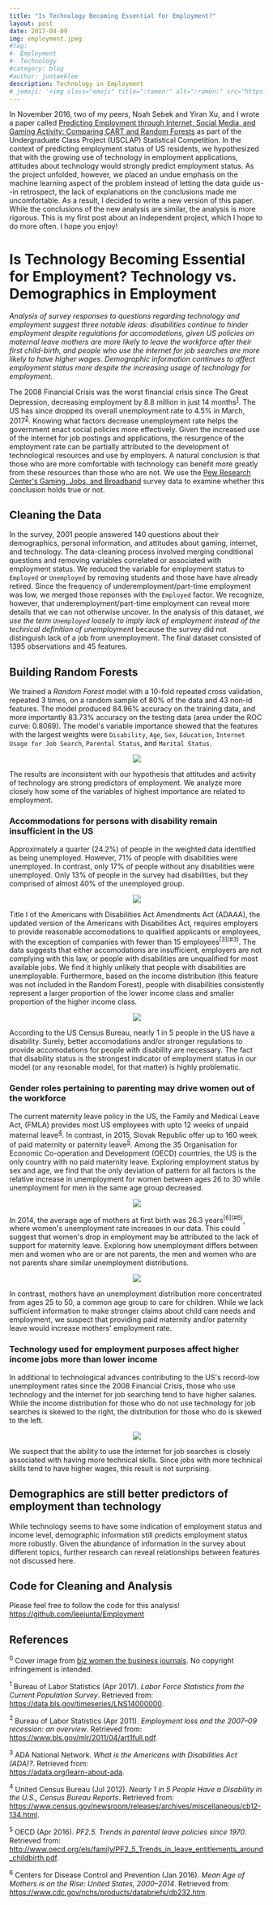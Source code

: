 ```yaml
---
title: "Is Technology Becoming Essential for Employment?"
layout: post
date: 2017-04-09
img: employment.jpeg
#tag:
#- Employment
#- Technology
#category: blog
#author: juntaeklee
description: Technology in Employment
# jemoji: '<img class="emoji" title=":ramen:" alt=":ramen:" src="https://assets.raw.githubusercontent.com/images/icons/emoji/unicode/1f35c.png" height="20" width="20" align="absmiddle">'
---
```


In November 2016, two of my peers, Noah Sebek and Yiran Xu, and I wrote a paper called [Predicting Employment through Internet, Social Media, and Gaming Activity: Comparing CART and Random Forests](https://github.com/leejunta/USCLAP-Competition/blob/master/PredictingEmploymentthroughInternetSocialMediaandGamingActivity.pdf) as part of the Undergraduate Class Project (USCLAP) Statistical Competition. In the context of predicting employment status of US residents, we hypothesized that with the growing use of technology in employment applications, attitudes about technology would strongly predict employment status. As the project unfolded, however, we placed an undue emphasis on the machine learning aspect of the problem instead of letting the data guide us--in retrospect, the lack of explanations on the conclusions made me uncomfortable. As a result, I decided to write a new version of this paper. While the conclusions of the new analysis are similar, the analysis is more rigorous. This is my first post about an independent project, which I hope to do more often. I hope you enjoy!  

# Is Technology Becoming Essential for Employment? Technology vs. Demographics in Employment  

*Analysis of survey responses to questions regarding technology and employment suggest three notable ideas: disabilities continue to hinder employment despite regulations for accomodations, given US policies on maternal leave mothers are more likely to leave the workforce after their first child-birth, and people who use the internet for job searches are more likely to have higher wages. Demographic information  continues to affect employment status more despite the increasing usage of technology for employment.*

The 2008 Financial Crisis was the worst financial crisis since The Great Depression, decreasing employment by 8.8 million in just 14 months<sup>[1](#1)</sup>. The US has since dropped its overall unemployment rate to 4.5% in March, 2017<sup>[2](#2)</sup>. Knowing what factors decrease unemployment rate helps the government enact social policies more effectively. Given the increased use of the internet for job postings and applications, the resurgence of the employment rate can be partially attributed to the development of technological resources and use by employers. A natural conclusion is that those who are more comfortable with technology can benefit more greatly from these resources than those who are not. We use the [Pew Research Center's Gaming, Jobs, and Broadband](http://www.pewinternet.org/datasets/june-10-july-12-2015-gaming-jobs-and-broadband/) survey data to examine whether this conclusion holds true or not.  

## Cleaning the Data  

In the survey, 2001 people answered 140 questions about their demographics, personal information, and attitudes about gaming, internet, and technology. The data-cleaning process involved merging conditional questions and removing variables correlated or associated with employment status. We reduced the variable for employment status to `Employed` or `Unemployed` by removing students and those have have already retired. Since the frequency of underemployment/part-time employment was low, we merged those reponses with the `Employed` factor. We recognize, however, that underemployment/part-time employment can reveal more details that we can not otherwise uncover. In the analysis of this dataset, *we use the term `Unemployed` loosely to imply lack of employment instead of the technical definition of unemployment* because the survey did not distinguish lack of a job from unemployment. The final dataset consisted of 1395 observations and 45 features.  

## Building Random Forests  

We trained a *Random Forest* model with a 10-fold repeated cross validation, repeated 3 times, on a random sample of 80% of the data and 43 non-id features. The model produced 84.96% accuracy on the training data, and more importantly 83.73% accuracy on the testing data (area under the ROC curve: 0.8069). The model's variable importance showed that the features with the largest weights were `Disability`, `Age`, `Sex`, `Education`, `Internet Usage for Job Search`, `Parental Status`, and `Marital Status`.  

<p align="center">
    <img align="center" src="https://raw.githubusercontent.com/leejunta/Employment/master/figures/varimp.png">
</p>

The results are inconsistent with our hypothesis that attitudes and activity of technology are strong predictors of employment. We analyze more closely how some of the variables of highest importance are related to employment.  

### Accommodations for persons with disability remain insufficient in the US

Approximately a quarter (24.2%) of people in the weighted data identified as being unemployed. However, 71% of people with disabilities were unemployed. In contrast, only 17% of people without any disabilities were unemployed. Only 13% of people in the survey had disabilities, but they comprised of almost 40% of the unemployed group.  
<p align="center">
    <img align="center" src="https://raw.githubusercontent.com/leejunta/Employment/master/figures/disability.png">
</p>
Title I of the Americans with Disabilities Act Amendments Act (ADAAA), the updated version of the Americans with Disabilities Act, requires employers to provide reasonable accomodations to qualified applicants or employees, with the exception of companies with fewer than 15 employees<sup>[3](#3)</sup>. The data suggests that either accomodations are insufficient, employers are not complying with this law, or people with disabilities are unqualified for most available jobs. We find it highly unlikely that people with disabilities are unemployable. Furthermore, based on the income distribution (this feature was not included in the Random Forest), people with disabilities consistently represent a larger proportion of the lower income class and smaller proportion of the higher income class.  
<p align="center">
    <img align="center" src="https://raw.githubusercontent.com/leejunta/Employment/master/figures/income.png">
</p>
According to the US Census Bureau, nearly 1 in 5 people in the US have a disability. Surely, better accomodations and/or stronger regulations to provide accomodations for people with disability are necessary. The fact that disability status is the strongest indicator of employment status in our model (or any resonable model, for that matter) is highly problematic.

### Gender roles pertaining to parenting may drive women out of the workforce

The current maternity leave policy in the US, the Family and Medical Leave Act, (FMLA) provides most US employees with upto 12 weeks of unpaid maternal leave<sup>[4](#4)</sup>. In contrast, in 2015, Slovak Republic offer up to 160 week of paid maternity or paternity leave<sup>[5](#5)</sup>. Among the 35 Organisation for Economic Co-operation and Development (OECD) countries, the US is the only country with no paid maternity leave. Exploring employment status by sex and age, we find that the only deviation of pattern for all factors is the relative increase in unemployment for women between ages 26 to 30 while unemployment for men in the same age group decreased.  
<p align="center">
    <img align="center" src="https://raw.githubusercontent.com/leejunta/Employment/master/figures/ageempsex.png">
</p>
In 2014, the average age of mothers at first birth was 26.3 years<sup>[6](#6)</sup>, where women's unemployment rate increases in our data. This could suggest that women's drop in employment may be attributed to the lack of support for maternity leave. Exploring how unemployment differs between men and women who are or are not parents, the men and women who are not parents share similar unemployment distributions.  
<p align="center">
    <img align="center" src="https://raw.githubusercontent.com/leejunta/Employment/master/figures/parentalemp.png">
</p>
In contrast, mothers have an unemployment distribution more concentrated from ages 25 to 50, a common age group to care for children. While we lack sufficient information to make stronger claims about child care needs and employment, we suspect that providing paid maternity and/or paternity leave would increase mothers' employment rate.

### Technology used for employment purposes affect higher income jobs more than lower income

In additional to technological advances contributing to the US's record-low unemployment rates since the 2008 Financial Crisis, those who use technology and the internet for job searching tend to have higher salaries. While the income distribution for those who do not use technology for job searches is skewed to the right, the distribution for those who do is skewed to the left.  
<p align="center">
    <img align="center" src="https://raw.githubusercontent.com/leejunta/Employment/master/figures/incomeint.png">
</p>
We suspect that the ability to use the internet for job searches is closely associated with having more technical skills. Since jobs with more technical skills tend to have higher wages, this result is not surprising.

## Demographics are still better predictors of employment than technology

While technology seems to have some indication of employment status and income level, demographic information still predicts employment status more robustly. Given the abundance of information in the survey about different topics, further research can reveal relationships between features not discussed here.  

## Code for Cleaning and Analysis  

Please feel free to follow the code for this analysis!  
<https://github.com/leejunta/Employment>

## References

<sup>0</sup> Cover image from [biz women the business journals](https://www.bizjournals.com/bizwomen/news/latest-news/2021/09/ai-hiring-women-employment-gaps.html?page=all). No copyright infringement is intended.

<a name="1"><sup>1</sup></a> Bureau of Labor Statistics (Apr 2017). *Labor Force Statistics from the Current Population Survey*. Retrieved from:  
<https://data.bls.gov/timeseries/LNS14000000>.  

<a name="2"><sup>2</sup></a> Bureau of Labor Statistics (Apr 2011). *Employment loss and the 2007–09
recession: an overview*. Retrieved from:  
<https://www.bls.gov/mlr/2011/04/art1full.pdf>.  

<a name="3"><sup>3</sup></a> ADA National Network. *What is the Americans with Disabilities Act (ADA)?*.
Retrieved from:  
<https://adata.org/learn-about-ada>.  

<a name="4"><sup>4</sup></a> United Census Bureau (Jul 2012). *Nearly 1 in 5 People Have a Disability in the U.S., Census Bureau Reports*. Retrieved from:  
<https://www.census.gov/newsroom/releases/archives/miscellaneous/cb12-134.html>.  

<a name="5"><sup>5</sup></a> OECD (Apr 2016). *PF2.5. Trends in parental leave policies since 1970*.
Retrieved from:  
<http://www.oecd.org/els/family/PF2_5_Trends_in_leave_entitlements_around_childbirth.pdf>.  

<a name="6"><sup>6</sup></a> Centers for Disease Control and Prevention (Jan 2016). *Mean Age of Mothers is on the Rise: United States, 2000–2014*. Retrieved from:  
<https://www.cdc.gov/nchs/products/databriefs/db232.htm>.  

